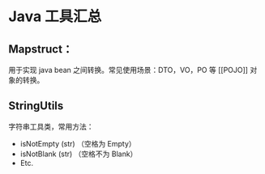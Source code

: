 # Java 工具汇总

## Mapstruct：

用于实现 java bean 之间转换。常见使用场景：DTO，VO，PO 等 [[POJO]] 对象的转换。

## StringUtils

字符串工具类，常用方法：
- isNotEmpty (str) （空格为 Empty）
- isNotBlank (str) （空格不为 Blank）
- Etc.

